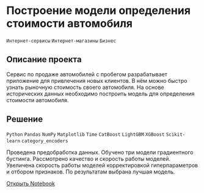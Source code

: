 # Построение модели определения стоимости автомобиля

`Интернет-сервисы` `Интернет-магазины` `Бизнес`

## Описание проекта

Сервис по продаже автомобилей с пробегом  разрабатывает приложение для привлечения новых клиентов. В нём можно быстро узнать рыночную стоимость своего автомобиля. На основе исторических данных необходимо построить модель для определения стоимости автомобиля.

## Решение

`Python` `Pandas` `NumPy` `Matplotlib` `Time` `CatBoost` `LightGBM` `XGBoost` `Scikit-learn` `category_encoders`

Проведена предобработка данных. Обучено три модели градиентного бустинга. Рассмотрено качество и скорость работы моделей. Увеличена скорость работы моделей корректировкой гиперпараметров и отбором признаков. По результатам выбрана лучшая модель.

[Открыть Notebook](https://duckduckgo.com)


```python

```
